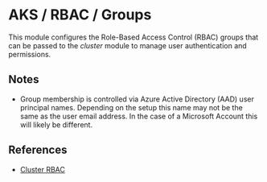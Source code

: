 # AKS / RBAC / Groups

This module configures the Role-Based Access Control (RBAC) groups that can be
passed to the *cluster* module to manage user authentication and permissions.

## Notes

- Group membership is controlled via Azure Active Directory (AAD) user principal
  names. Depending on the setup this name may not be the same as the user email
  address. In the case of a Microsoft Account this will likely be different.

## References

- [Cluster RBAC](https://docs.microsoft.com/en-gb/azure/aks/azure-ad-rbac)
